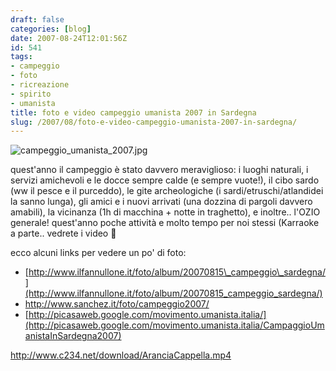 ```yaml
---
draft: false
categories: [blog]
date: 2007-08-24T12:01:56Z
id: 541
tags:
- campeggio
- foto
- ricreazione
- spirito
- umanista
title: foto e video campeggio umanista 2007 in Sardegna
slug: /2007/08/foto-e-video-campeggio-umanista-2007-in-sardegna/
---
```


![campeggio_umanista_2007.jpg](http://cecere.xyz/wp-content/uploads/sites/3/2007/08/campeggio_umanista_2007.jpg)
  
quest'anno il campeggio è stato davvero meraviglioso: i luoghi naturali, i servizi amichevoli e le docce sempre calde (e sempre vuote!), il cibo sardo (ww il pesce e il purceddo), le gite archeologiche (i sardi/etruschi/atlandidei la sanno lunga), gli amici e i nuovi arrivati (una dozzina di pargoli davvero amabili), la vicinanza (1h di macchina + notte in traghetto), e inoltre.. l'OZIO generale! quest'anno poche attività e molto tempo per noi stessi (Karraoke a parte.. vedrete i video 🙂

ecco alcuni links per vedere un po' di foto:

- [http://www.ilfannullone.it/foto/album/20070815\_campeggio\_sardegna/](http://www.ilfannullone.it/foto/album/20070815_campeggio_sardegna/) 
- <http://www.sanchez.it/foto/campeggio2007/> 
- [http://picasaweb.google.com/movimento.umanista.italia/](http://picasaweb.google.com/movimento.umanista.italia/CampaggioUmanistaInSardegna2007)

<http://www.c234.net/download/AranciaCappella.mp4>